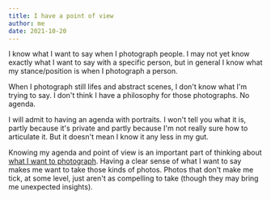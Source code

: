 ```yaml
---
title: I have a point of view
author: me
date: 2021-10-20
---
```


I know what I want to say when I photograph people. I may not yet know exactly what I want to say with a specific person, but in general I know what my stance/position is when I photograph a person.

When I photograph still lifes and abstract scenes, I don't know what I'm trying to say. I don't think I have a philosophy for those photographs. No agenda.

I will admit to having an agenda with portraits. I won't tell you what it is, partly because it's private and partly because I'm not really sure how to articulate it. But it doesn't mean I know it any less in my gut.

Knowing my agenda and point of view is an important part of thinking about [what I want to photograph](https://willhopkinsphoto.xyz/posts/kinds-of-photos/). Having a clear sense of what I want to say makes me want to take those kinds of photos. Photos that don't make me tick, at some level, just aren't as compelling to take (though they may bring me unexpected insights).

